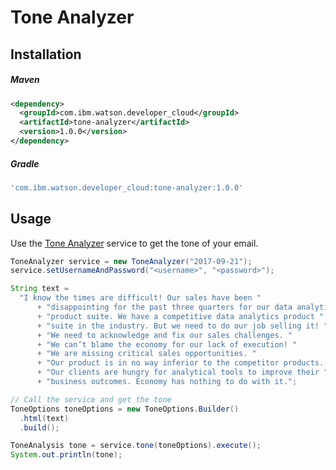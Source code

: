 # Tone Analyzer

## Installation

##### Maven
```xml
<dependency>
  <groupId>com.ibm.watson.developer_cloud</groupId>
  <artifactId>tone-analyzer</artifactId>
  <version>1.0.0</version>
</dependency>
```

##### Gradle
```gradle
'com.ibm.watson.developer_cloud:tone-analyzer:1.0.0'
```

## Usage
Use the [Tone Analyzer][tone_analyzer] service to get the tone of your email.

```java
ToneAnalyzer service = new ToneAnalyzer("2017-09-21");
service.setUsernameAndPassword("<username>", "<password>");

String text =
  "I know the times are difficult! Our sales have been "
      + "disappointing for the past three quarters for our data analytics "
      + "product suite. We have a competitive data analytics product "
      + "suite in the industry. But we need to do our job selling it! "
      + "We need to acknowledge and fix our sales challenges. "
      + "We can’t blame the economy for our lack of execution! "
      + "We are missing critical sales opportunities. "
      + "Our product is in no way inferior to the competitor products. "
      + "Our clients are hungry for analytical tools to improve their "
      + "business outcomes. Economy has nothing to do with it.";

// Call the service and get the tone
ToneOptions toneOptions = new ToneOptions.Builder()
  .html(text)
  .build();

ToneAnalysis tone = service.tone(toneOptions).execute();
System.out.println(tone);
```

[tone_analyzer]: https://console.bluemix.net/docs/services/tone-analyzer/index.html
